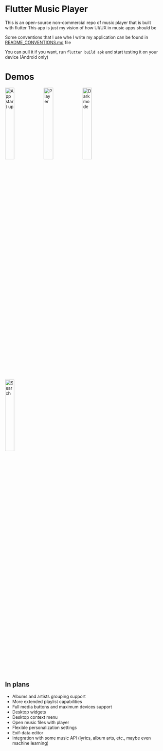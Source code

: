 # Flutter Music Player

This is an open-source non-commercial repo of music player that is built with flutter
This app is just my vision of how UI/UX in music apps should be

Some conventions that I use whe I write my application can be found in [README_CONVENTIONS.md](https://github.com/nt4f04uNd/flutter_music_player/blob/master/README_CONVENTIONS.md) file

You can pull it if you want, run `flutter build apk` and start testing it on your device (Android only)

# Demos

<img alt="App start up" src="https://i.imgur.com/nF6Q5S1.gif" width="24.5%">
<img alt="Player" src="https://i.imgur.com/aTTUnje.gif" width="24.5%" />
<img alt="Dark mode" src="https://i.imgur.com/0N8TqRD.gif" width="24.5%" />
<img alt="Search" src="https://i.imgur.com/MbY4aFi.gif" width="24.5%" />

## In plans

* Albums and artists grouping support
* More extended playlist capabilities
* Full media buttons and maximum devices support
* Desktop widgets
* Desktop context menu
* Open music files with player
* Flexible personalization settings
* Exif-data editor
* Integration with some music API (lyrics, album arts, etc., maybe even machine learning)

<!-- ## Getting Started

This project is a starting point for a Flutter application.

A few resources to get you started if this is your first Flutter project:

- [Lab: Write your first Flutter app](https://flutter.dev/docs/get-started/codelab)
- [Cookbook: Useful Flutter samples](https://flutter.dev/docs/cookbook)

For help getting started with Flutter, view our
[online documentation](https://flutter.dev/docs), which offers tutorials,
samples, guidance on mobile development, and a full API reference. -->

